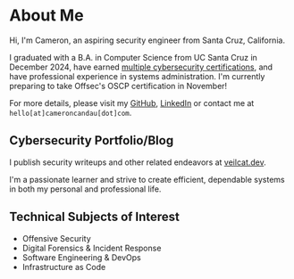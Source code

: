 # About Me
Hi, I'm Cameron, an aspiring security engineer from Santa Cruz, California. 

I graduated with a B.A. in Computer Science from UC Santa Cruz in December 2024, have earned [multiple cybersecurity certifications](https://www.credly.com/users/cameron-candau), and have professional experience in systems administration. I'm currently preparing to take Offsec's OSCP certification in November!

For more details, please visit my [GitHub](https://github.com/CameronCandau), [LinkedIn](https://www.linkedin.com/in/cameron-candau/) or contact me at `hello[at]cameroncandau[dot]com`.

## Cybersecurity Portfolio/Blog
I publish security writeups and other related endeavors at [veilcat.dev](https://veilcat.dev).

I'm a passionate learner and strive to create efficient, dependable systems in both my personal and professional life.

## Technical Subjects of Interest
- Offensive Security
- Digital Forensics & Incident Response
- Software Engineering & DevOps
- Infrastructure as Code
